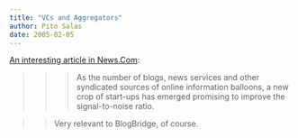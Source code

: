 ```yaml
---
title: "VCs and Aggregators"
author: Pito Salas
date: 2005-02-05
---
```


[An interesting article in
News.Com](<http://news.com.com/RSS+feeds+attract+venture+dollars/2100-1038_3-5561158.html?tag=nefd.top>):

>>

>>> As the number of blogs, news services and other syndicated sources of
online information balloons, a new crop of start-ups has emerged promising to
improve the signal-to-noise ratio.

>>

>> Very relevant to BlogBridge, of course.


